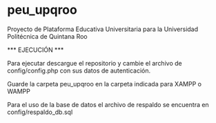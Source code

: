 # peu_upqroo
Proyecto de Plataforma Educativa Universitaria para la Universidad Politécnica de Quintana Roo

*** EJECUCIÓN ***

Para ejecutar descargue el repositorio y cambie el archivo de config/config.php con sus datos de autenticación.

Guarde la carpeta peu_upqroo en la carpeta indicada para XAMPP o WAMPP

Para el uso de la base de datos el archivo de respaldo se encuentra en config/respaldo_db.sql
